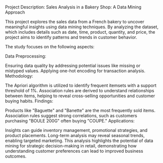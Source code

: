 Project Description: Sales Analysis in a Bakery Shop: A Data Mining Approach

This project explores the sales data from a French bakery to uncover meaningful insights using data mining techniques. By analyzing the dataset, which includes details such as date, time, product, quantity, and price, the project aims to identify patterns and trends in customer behavior.

The study focuses on the following aspects:

Data Preprocessing:

Ensuring data quality by addressing potential issues like missing or mistyped values.
Applying one-hot encoding for transaction analysis.
Methodology:

The Apriori algorithm is utilized to identify frequent itemsets with a support threshold of 1%.
Association rules are derived to understand relationships between items, helping to reveal cross-selling opportunities and customer buying habits.
Findings:

Products like "Baguette" and "Banette" are the most frequently sold items.
Association rules suggest strong correlations, such as customers purchasing "BOULE 200G" often buying "COUPE."
Applications:

Insights can guide inventory management, promotional strategies, and product placements.
Long-term analysis may reveal seasonal trends, enabling targeted marketing.
This analysis highlights the potential of data mining for strategic decision-making in retail, demonstrating how understanding customer preferences can lead to improved business outcomes.
